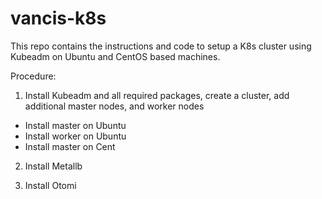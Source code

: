 # vancis-k8s
This repo contains the instructions and code to setup a K8s cluster using Kubeadm on Ubuntu and CentOS based machines.

Procedure:

1. Install Kubeadm and all required packages, create a cluster, add additional master nodes, and worker nodes

- Install master on Ubuntu
- Install worker on Ubuntu
- Install master on Cent

2. Install Metallb
   
3.  Install Otomi

